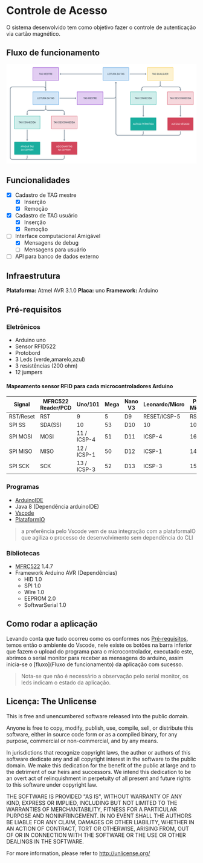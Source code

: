 # Controle de Acesso
O sistema desenvolvido tem como objetivo fazer o controle de autenticação via cartão magnético.

## Fluxo de funcionamento
![flowchat](https://github.com/Ellian-aragao/card_access_control/blob/main/docs/flowchat.png)

## Funcionalidades
- [X] Cadastro de TAG mestre
  - [X] Inserção
  - [X] Remoção
- [X] Cadastro de TAG usuário
  - [X] Inserção
  - [X] Remoção
- [ ] Interface computacional Amigável
  - [X] Mensagens de debug
  - [ ] Mensagens para usuário
- [ ] API para banco de dados externo

## Infraestrutura
**Plataforma:** Atmel AVR 3.1.0
**Placa:** uno
**Framework:** Arduino

## Pré-requisitos
### Eletrônicos
* Arduino uno
* Sensor RFID522
* Protobord
* 3 Leds (verde,amarelo,azul)
* 3 resistências (200 ohm)
* 12 jumpers

#### Mapeamento sensor RFID para cada microcontroladores Arduino
| Signal    | MFRC522 Reader/PCD | Uno/101      | Mega | Nano V3 | Leonardo/Micro | Pro Micro |
|-----------|--------------------|--------------|------|---------|----------------|-----------|
| RST/Reset |  RST               |  9           |  5   |  D9     |  RESET/ICSP-5  |   RST     |
| SPI SS    |  SDA(SS)           |  10          |  53  |  D10    |  10            |   10      |
| SPI MOSI  |  MOSI              |  11 / ICSP-4 |  51  |  D11    |  ICSP-4        |   16      |
| SPI MISO  |  MISO              |  12 / ICSP-1 |  50  |  D12    |  ICSP-1        |   14      |
| SPI SCK   |  SCK               |  13 / ICSP-3 |  52  |  D13    |  ICSP-3        |   15      |

### Programas
* [ArduinoIDE](https://www.arduino.cc/en/software)
* Java 8 (Dependência arduinoIDE)
* [Vscode](https://code.visualstudio.com/)
* [PlataformIO](https://platformio.org)
> a preferência pelo Vscode vem de sua integração com a plataformaIO que agiliza o processo de desenvolvimento sem dependẽncia do CLI

### Bibliotecas
* [MFRC522](https://github.com/miguelbalboa/rfid?utm_source=platformio&utm_medium=piohome) 1.4.7
* Framework Arduino AVR (Dependências)
  * HID 1.0
  * SPI 1.0
  * Wire 1.0
  * EEPROM 2.0
  * SoftwarSerial 1.0

## Como rodar a aplicação
Levando conta que tudo ocorreu como os conformes nos [Pré-requisitos](Pré-requisitos), temos então o ambiente do Vscode, nele existe os botões na barra inferior que fazem o upload do programa para o microcontrolador, executado este, abrimos o serial monitor para receber as mensagens do arduino, assim inicia-se o [fluxo](Fluxo de funcionamento) da aplicação com sucesso.
> Nota-se que não é necessário a observação pelo serial monitor, os leds indicam o estado da aplicação.

## Licença: The Unlicense
This is free and unencumbered software released into the public domain.

Anyone is free to copy, modify, publish, use, compile, sell, or
distribute this software, either in source code form or as a compiled
binary, for any purpose, commercial or non-commercial, and by any
means.

In jurisdictions that recognize copyright laws, the author or authors
of this software dedicate any and all copyright interest in the
software to the public domain. We make this dedication for the benefit
of the public at large and to the detriment of our heirs and
successors. We intend this dedication to be an overt act of
relinquishment in perpetuity of all present and future rights to this
software under copyright law.

THE SOFTWARE IS PROVIDED "AS IS", WITHOUT WARRANTY OF ANY KIND,
EXPRESS OR IMPLIED, INCLUDING BUT NOT LIMITED TO THE WARRANTIES OF
MERCHANTABILITY, FITNESS FOR A PARTICULAR PURPOSE AND NONINFRINGEMENT.
IN NO EVENT SHALL THE AUTHORS BE LIABLE FOR ANY CLAIM, DAMAGES OR
OTHER LIABILITY, WHETHER IN AN ACTION OF CONTRACT, TORT OR OTHERWISE,
ARISING FROM, OUT OF OR IN CONNECTION WITH THE SOFTWARE OR THE USE OR
OTHER DEALINGS IN THE SOFTWARE.

For more information, please refer to <http://unlicense.org/>


